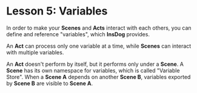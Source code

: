 # Lesson 5: Variables

In order to make your **Scenes** and **Acts** interact with each others, you can  define and reference "variables", which **InsDog** provides.

An **Act** can process only one variable at a time, while **Scenes** can interact with multiple variables. 

An **Act** doesn't perform by itself, but it performs only under a **Scene**.
A **Scene** has its own namespace for variables, which is called "Variable Store".
When a **Scene A**  depends on another **Scene B**, variables exported by **Scene B** are visible to **Scene A**.